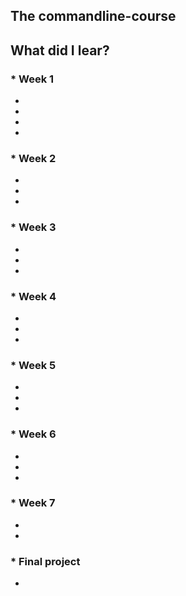


## The commandline-course

## What did I lear?
### * Week 1
  *
  *
  *
  *
### * Week 2
  *
  *
  *
  
### * Week 3
  *
  *
  *
### * Week 4
  *
  *
  *
### * Week 5 
  *
  *
  *
### * Week 6
  *
  *
  *
### * Week 7
  *
  *
### * Final project
  *
